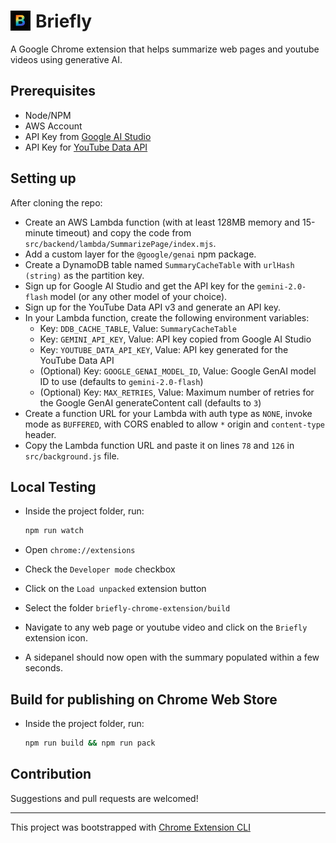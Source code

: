 # <img style='float: left; margin-right: 8px;' src='public/icons/icon_32.png' alt='briefly-logo'>Briefly

A Google Chrome extension that helps summarize web pages and youtube videos using generative AI.

## Prerequisites

* Node/NPM
* AWS Account
* API Key from [Google AI Studio](https://aistudio.google.com/apikey)
* API Key for [YouTube Data API](https://developers.google.com/youtube/v3)

## Setting up

After cloning the repo:

* Create an AWS Lambda function (with at least 128MB memory and 15-minute timeout) and copy the code from `src/backend/lambda/SummarizePage/index.mjs`.
* Add a custom layer for the `@google/genai` npm package.
* Create a DynamoDB table named `SummaryCacheTable` with `urlHash (string)` as the partition key.
* Sign up for Google AI Studio and get the API key for the `gemini-2.0-flash` model (or any other model of your choice).
* Sign up for the YouTube Data API v3 and generate an API key.
* In your Lambda function, create the following environment variables:
  * Key: `DDB_CACHE_TABLE`, Value: `SummaryCacheTable`
  * Key: `GEMINI_API_KEY`, Value: API key copied from Google AI Studio
  * Key: `YOUTUBE_DATA_API_KEY`, Value: API key generated for the YouTube Data API
  * (Optional) Key: `GOOGLE_GENAI_MODEL_ID`, Value: Google GenAI model ID to use (defaults to `gemini-2.0-flash`)
  * (Optional) Key: `MAX_RETRIES`, Value: Maximum number of retries for the Google GenAI generateContent call (defaults to `3`)
* Create a function URL for your Lambda with auth type as `NONE`, invoke mode as `BUFFERED`, with CORS enabled to allow `*` origin and `content-type` header.
* Copy the Lambda function URL and paste it on lines `78` and `126` in `src/background.js` file.

## Local Testing

* Inside the project folder, run:

    ```bash
    npm run watch
    ```

* Open `chrome://extensions`
* Check the `Developer mode` checkbox
* Click on the `Load unpacked` extension button
* Select the folder `briefly-chrome-extension/build`
* Navigate to any web page or youtube video and click on the `Briefly` extension icon.
* A sidepanel should now open with the summary populated within a few seconds.

## Build for publishing on Chrome Web Store

* Inside the project folder, run:

    ```bash
    npm run build && npm run pack
    ```

## Contribution

Suggestions and pull requests are welcomed!

---

This project was bootstrapped with [Chrome Extension CLI](https://github.com/dutiyesh/chrome-extension-cli)
